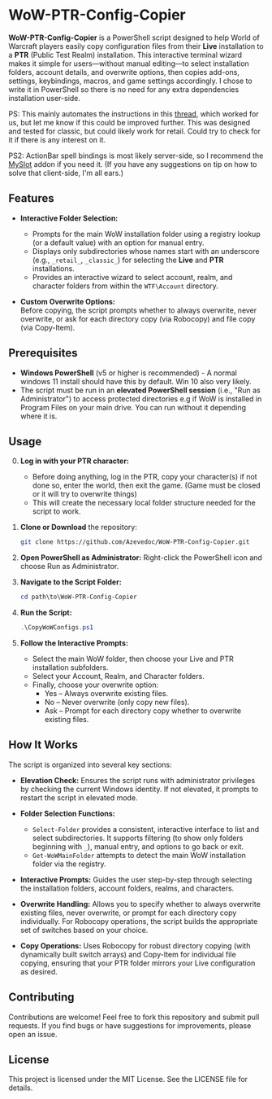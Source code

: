 # WoW-PTR-Config-Copier

**WoW-PTR-Config-Copier** is a PowerShell script designed to help World of Warcraft players easily copy configuration files from their **Live** installation to a **PTR** (Public Test Realm) installation. This interactive terminal wizard makes it simple for users—without manual editing—to select installation folders, account details, and overwrite options, then copies add-ons, settings, keybindings, macros, and game settings accordingly. I chose to write it in PowerShell so there is no need for any extra dependencies installation user-side.

PS: This mainly automates the instructions in this [thread](https://www.reddit.com/r/classicwowtbc/comments/rybv50/comment/hrr728n/), which worked for us, but let me know if this could be improved further. This was designed and tested for classic, but could likely work for retail. Could try to check for it if there is any interest on it.

PS2: ActionBar spell bindings is most likely server-side, so I recommend the [MySlot](https://www.curseforge.com/wow/addons/myslot) addon if you need it. (If you have any suggestions on tip on how to solve that client-side, I'm all ears.)

## Features

- **Interactive Folder Selection:**  
  - Prompts for the main WoW installation folder using a registry lookup (or a default value) with an option for manual entry.
  - Displays only subdirectories whose names start with an underscore (e.g., `_retail_`, `_classic_`) for selecting the **Live** and **PTR** installations.
  - Provides an interactive wizard to select account, realm, and character folders from within the `WTF\Account` directory.

- **Custom Overwrite Options:**  
  Before copying, the script prompts whether to always overwrite, never overwrite, or ask for each directory copy (via Robocopy) and file copy (via Copy-Item).

## Prerequisites

- **Windows PowerShell** (v5 or higher is recommended) - A normal windows 11 install should have this by default. Win 10 also very likely.
- The script must be run in an **elevated PowerShell session** (i.e., "Run as Administrator") to access protected directories e.g if WoW is installed in Program Files on your main drive. You can run without it depending where it is.

## Usage

0. **Log in with your PTR character:**
   - Before doing anything, log in the PTR, copy your character(s) if not done so, enter the world, then exit the game. (Game must be closed or it will try to overwrite things)
   - This will create the necessary local folder structure needed for the script to work.

1. **Clone or Download** the repository:
   ```bash
   git clone https://github.com/Azevedoc/WoW-PTR-Config-Copier.git
   ```

2. **Open PowerShell as Administrator:**
   Right-click the PowerShell icon and choose Run as Administrator.

3. **Navigate to the Script Folder:**
   ```powershell
   cd path\to\WoW-PTR-Config-Copier
   ```

4. **Run the Script:**
   ```powershell
   .\CopyWoWConfigs.ps1
   ```

5. **Follow the Interactive Prompts:**
   - Select the main WoW folder, then choose your Live and PTR installation subfolders.
   - Select your Account, Realm, and Character folders.
   - Finally, choose your overwrite option:
     - Yes – Always overwrite existing files.
     - No – Never overwrite (only copy new files).
     - Ask – Prompt for each directory copy whether to overwrite existing files.

## How It Works

The script is organized into several key sections:

- **Elevation Check:**
  Ensures the script runs with administrator privileges by checking the current Windows identity. If not elevated, it prompts to restart the script in elevated mode.

- **Folder Selection Functions:**
  - `Select-Folder` provides a consistent, interactive interface to list and select subdirectories. It supports filtering (to show only folders beginning with `_`), manual entry, and options to go back or exit.
  - `Get-WoWMainFolder` attempts to detect the main WoW installation folder via the registry.

- **Interactive Prompts:**
  Guides the user step-by-step through selecting the installation folders, account folders, realms, and characters.

- **Overwrite Handling:**
  Allows you to specify whether to always overwrite existing files, never overwrite, or prompt for each directory copy individually. For Robocopy operations, the script builds the appropriate set of switches based on your choice.

- **Copy Operations:**
  Uses Robocopy for robust directory copying (with dynamically built switch arrays) and Copy-Item for individual file copying, ensuring that your PTR folder mirrors your Live configuration as desired.

## Contributing

Contributions are welcome! Feel free to fork this repository and submit pull requests. If you find bugs or have suggestions for improvements, please open an issue.

## License

This project is licensed under the MIT License. See the LICENSE file for details.
